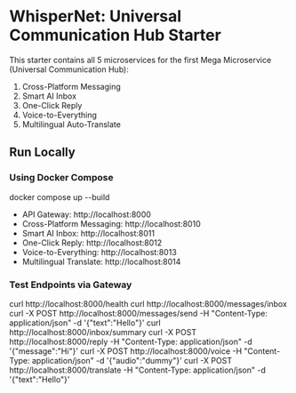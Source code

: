 
# WhisperNet: Universal Communication Hub Starter

This starter contains all 5 microservices for the first Mega Microservice (Universal Communication Hub):
1. Cross-Platform Messaging
2. Smart AI Inbox
3. One-Click Reply
4. Voice-to-Everything
5. Multilingual Auto-Translate

## Run Locally

### Using Docker Compose
docker compose up --build

- API Gateway: http://localhost:8000
- Cross-Platform Messaging: http://localhost:8010
- Smart AI Inbox: http://localhost:8011
- One-Click Reply: http://localhost:8012
- Voice-to-Everything: http://localhost:8013
- Multilingual Translate: http://localhost:8014

### Test Endpoints via Gateway
curl http://localhost:8000/health
curl http://localhost:8000/messages/inbox
curl -X POST http://localhost:8000/messages/send -H "Content-Type: application/json" -d '{"text":"Hello"}'
curl http://localhost:8000/inbox/summary
curl -X POST http://localhost:8000/reply -H "Content-Type: application/json" -d '{"message":"Hi"}'
curl -X POST http://localhost:8000/voice -H "Content-Type: application/json" -d '{"audio":"dummy"}'
curl -X POST http://localhost:8000/translate -H "Content-Type: application/json" -d '{"text":"Hello"}'
